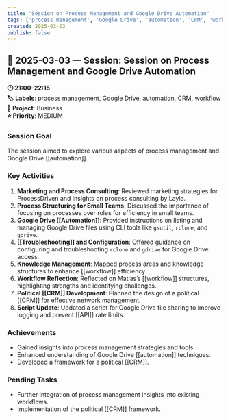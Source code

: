 ```yaml
---
title: "Session on Process Management and Google Drive Automation"
tags: ['process management', 'Google Drive', 'automation', 'CRM', 'workflow']
created: 2025-03-03
publish: false
---
```


## 📅 2025-03-03 — Session: Session on Process Management and Google Drive Automation

**🕒 21:00–22:15**  
**🏷️ Labels**: process management, Google Drive, automation, CRM, workflow  
**📂 Project**: Business  
**⭐ Priority**: MEDIUM  


### Session Goal
The session aimed to explore various aspects of process management and Google Drive [[automation]].

### Key Activities
1. **Marketing and Process Consulting**: Reviewed marketing strategies for ProcessDriven and insights on process consulting by Layla.
2. **Process Structuring for Small Teams**: Discussed the importance of focusing on processes over roles for efficiency in small teams.
3. **Google Drive [[Automation]]**: Provided instructions on listing and managing Google Drive files using CLI tools like `gsutil`, `rclone`, and `gdrive`.
4. **[[Troubleshooting]] and Configuration**: Offered guidance on configuring and troubleshooting `rclone` and `gdrive` for Google Drive access.
5. **Knowledge Management**: Mapped process areas and knowledge structures to enhance [[workflow]] efficiency.
6. **Workflow Reflection**: Reflected on Matias’s [[workflow]] structures, highlighting strengths and identifying challenges.
7. **Political [[CRM]] Development**: Planned the design of a political [[CRM]] for effective network management.
8. **Script Update**: Updated a script for Google Drive file sharing to improve logging and prevent [[API]] rate limits.

### Achievements
- Gained insights into process management strategies and tools.
- Enhanced understanding of Google Drive [[automation]] techniques.
- Developed a framework for a political [[CRM]].

### Pending Tasks
- Further integration of process management insights into existing workflows.
- Implementation of the political [[CRM]] framework.
